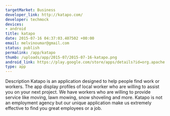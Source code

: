 ```yaml
--- 
targetMarket: Business
developer_link: http://katapo.com/
developer: techmock
devices: 
- android
title: katapo
date: 2015-07-16 04:37:03.407502 +00:00
email: melvinoumar@gmail.com
status: publish
permalink: /app/katapo
thumb: /uploads/app/2015-07/2015-07-16-katapo.png
android_link: https://play.google.com/store/apps/details?id=org.apache.techmock.katapo
type: app
---
```


Description
Katapo is an application designed to help people find work or workers. The app display profiles of local worker who are willing to assist you on your next project. We have workers who are willing to provide service like moving, lawn mowing, snow shoveling and more. Katapo is not an employment agency but our unique application make us extremely effective to find you great employees or a job.
